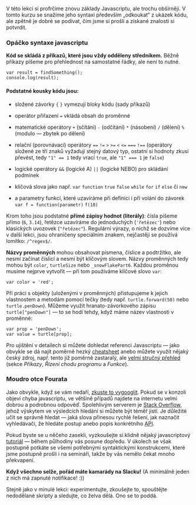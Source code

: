 V této lekci si profrčíme znovu základy Javascriptu, ale trochu obšírněji. V tomto kurzu se snažíme jeho syntaxi především „odkoukat“ z ukázek kódu, ale zpětně je dobré se podívat, čím jsme si prošli a získané znalosti si potvrdit.

### Opáčko syntaxe javascriptu

**Kód se skládá z příkazů, které jsou vždy odděleny středníkem.** Běžně příkazy píšeme pro přehlednost na samostatné řádky, ale není to nutné.

    var result = findSomething();
    console.log(result);

#### Podstatné kousky kódu jsou:

- složené závorky `{` `}` vymezují bloky kódu (sady příkazů)

- operátor přiřazení `=` vkládá obsah do proměnné

- matematické operátory `+` (sčítání) `-` (odčítání) `*` (násobení) `/` (dělení) `%` (modulo — zbytek po dělení)

- relační (porovnávací) operátory `==` `!=` `>` `>=` `<` `<=` `===` `!==` (operátory složené ze tří znaků vyžadují stejný datový typ, ostatní si hodnoty zkusí převést, tedy `"1" == 1` tedy vrací `true`, ale `"1" === 1` je `false`)

- logické operátory `&&` (logické A) `||` (logické NEBO) pro skládání podmínek

- klíčová slova jako např. `var` `function` `true` `false` `while` `for` `if` `else` či `new`

- a parametry funkcí, které uzavíráme při definici i při volání do závorek `var f = function(parametr)` `f(10)`

Krom toho jsou podstatné **přímé zápisy hodnot (literály)**: čísla píšeme přímo (`6`, `3.14`), řetězce uzavíráme do jednoduchých (`'řetězec'`) nebo klasických uvozovek (`"řetězec"`). Regulární výrazy, o nichž se dozvíme více v další lekci, jsou ohraničeny speciálním znakem, nejčastěji se používá lomítko: `/^regex$/`.

**Názvy proměnných** mohou obsahovat písmena, číslice a podtržítko, ale nesmí začínat číslicí a nesmí být klíčovým slovem. Názvy proměnných tedy mohou být `color`, `turtleSize` nebo `_snowFlakePart6`. Každou proměnou musíme nejprve vytvořit — při tom používáme klíčové slovo `var`:

    var color = 'red';

Při práci s objekty (uloženými v proměnných) přistupujeme k jejich vlastnostem a metodám pomocí tečky (tedy např. `turtle.forward(50)` nebo `turtle.penDown`). Můžeme využít hranato-závorkového zápisu `turtle["penDown"]` — to se hodí tehdy, když máme název vlastnosti v proměnné: 

    var prop = 'penDown'; 
    var value = turtle[prop];

Pro ujištění v detailech si můžete dohledat referenci Javascriptu — jako obvykle se dá najít poměrně hezký [cheatsheet](https://www.cheatography.com/kelt/cheat-sheets/learning-javascript/) anebo můžete využít nějaký český zdroj, např. tento již poměrně zastaralý, ale [velmi stručný přehled](http://www.fi.muni.cz/~xhejtman/P005/jssyntax.html) (sekce *Příkazy*, *Řízení chodu programu* a *Funkce*).


### Moudro otce Fourata

Jako obvykle, když se vám nedaří, [zkuste to vygooglit](https://www.google.com/search?q=get+better+at+googling). Pokud se v konzoli objeví chyba javascriptu, ve většině případů najdete na internetu velmi dobrou a podrobnou odpověď. Spolehlivým serverem je [Stack Overflow](http://stackoverflow.com), jehož výskytem ve výsledcích hledání si můžete být téměř jistí. Je důležité učit se správně hledat — jaká slova přinesou rychlé řešení, jak naznačit vyhledávači, že hledáte postup anebo popis konkrétního [API](https://cs.wikipedia.org/wiki/API).

Pokud byste se u něčeho zasekli, vyzkoušejte si klidně nějaký javascriptový [tutoriál](http://google.com/search?q=javascript+syntax+tutorial) — během půlhodiny vás posune dopředu. V úkolech se však postupně potkáte se všemi potřebnými syntaktickými konstrukcemi, které jsme postupně prošli i na semináři, takže by vás nemělo čekat mnoho překvapení.

**Když všechno selže, pořád máte kamarády na Slacku!** (A minimálně jeden z nich má zapnuté notifikace! :))

Stejně jako v minulé lekci: experimentujte, zkoušejte to, spouštějte nedodělané skripty a sledujte, co želva dělá. Ono se to poddá.
